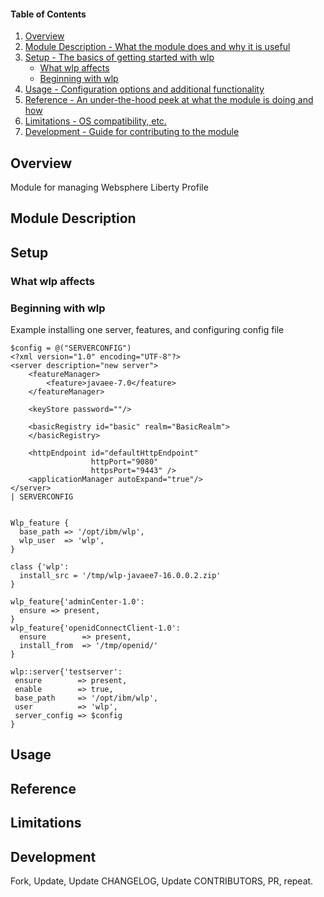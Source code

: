 #### Table of Contents

1. [Overview](#overview)
2. [Module Description - What the module does and why it is useful](#module-description)
3. [Setup - The basics of getting started with wlp](#setup)
    * [What wlp affects](#what-wlp-affects)
    * [Beginning with wlp](#beginning-with-wlp)
4. [Usage - Configuration options and additional functionality](#usage)
5. [Reference - An under-the-hood peek at what the module is doing and how](#reference)
5. [Limitations - OS compatibility, etc.](#limitations)
6. [Development - Guide for contributing to the module](#development)

## Overview

Module for managing Websphere Liberty Profile 

## Module Description


## Setup

### What wlp affects


### Beginning with wlp

Example installing one server, features, and configuring config file

```puppet
$config = @("SERVERCONFIG")
<?xml version="1.0" encoding="UTF-8"?>
<server description="new server">
    <featureManager>
        <feature>javaee-7.0</feature>
    </featureManager>

    <keyStore password=""/>

    <basicRegistry id="basic" realm="BasicRealm">
    </basicRegistry>

    <httpEndpoint id="defaultHttpEndpoint"
                  httpPort="9080"
                  httpsPort="9443" />
    <applicationManager autoExpand="true"/>
</server>
| SERVERCONFIG


Wlp_feature {
  base_path => '/opt/ibm/wlp',
  wlp_user  => 'wlp',
}

class {'wlp':
  install_src = '/tmp/wlp-javaee7-16.0.0.2.zip'
}

wlp_feature{'adminCenter-1.0':
  ensure => present,
}
wlp_feature{'openidConnectClient-1.0':
  ensure        => present,
  install_from  => '/tmp/openid/'
}

wlp::server{'testserver':
 ensure        => present,
 enable        => true,
 base_path     => '/opt/ibm/wlp',
 user          => 'wlp',
 server_config => $config
}
```

## Usage


## Reference

## Limitations


## Development
Fork, Update, Update CHANGELOG, Update CONTRIBUTORS, PR, repeat.

